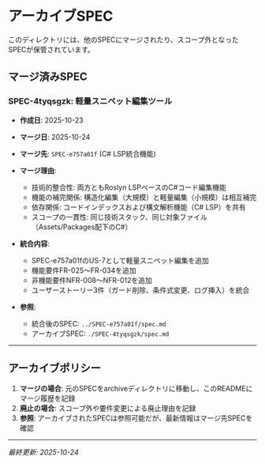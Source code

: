 # アーカイブSPEC

このディレクトリには、他のSPECにマージされたり、スコープ外となったSPECが保管されています。

## マージ済みSPEC

### SPEC-4tyqsgzk: 軽量スニペット編集ツール

- **作成日**: 2025-10-23
- **マージ日**: 2025-10-24
- **マージ先**: `SPEC-e757a01f` (C# LSP統合機能)
- **マージ理由**:
  - 技術的整合性: 両方ともRoslyn LSPベースのC#コード編集機能
  - 機能の補完関係: 構造化編集（大規模）と軽量編集（小規模）は相互補完
  - 依存関係: コードインデックスおよび構文解析機能（C# LSP）を共有
  - スコープの一貫性: 同じ技術スタック、同じ対象ファイル（Assets/Packages配下のC#）

- **統合内容**:
  - SPEC-e757a01fのUS-7として軽量スニペット編集を追加
  - 機能要件FR-025～FR-034を追加
  - 非機能要件NFR-008～NFR-012を追加
  - ユーザーストーリー3件（ガード削除、条件式変更、ログ挿入）を統合

- **参照**:
  - 統合後のSPEC: `../SPEC-e757a01f/spec.md`
  - アーカイブSPEC: `./SPEC-4tyqsgzk/spec.md`

---

## アーカイブポリシー

1. **マージの場合**: 元のSPECをarchiveディレクトリに移動し、このREADMEにマージ履歴を記録
2. **廃止の場合**: スコープ外や要件変更による廃止理由を記録
3. **参照**: アーカイブされたSPECは参照可能だが、最新情報はマージ先SPECを確認

---

*最終更新: 2025-10-24*
